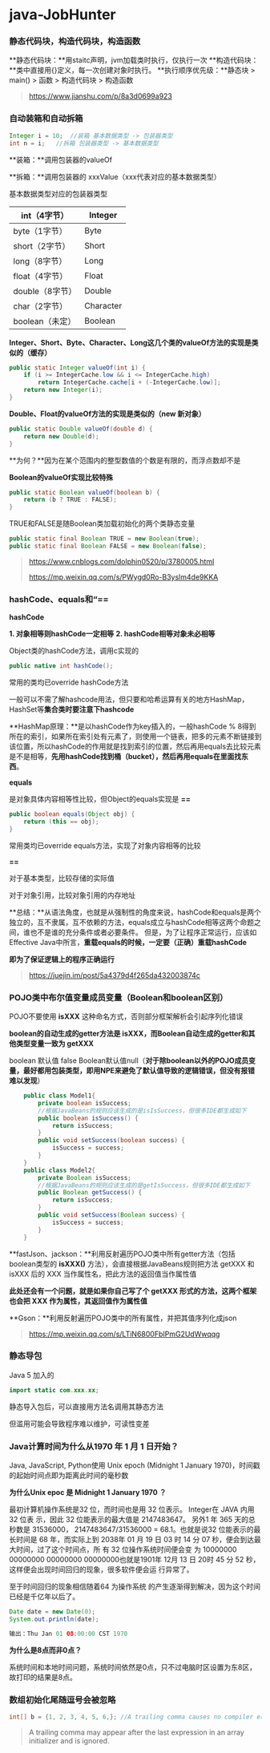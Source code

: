 # java-JobHunter



### 静态代码块，构造代码块，构造函数

**静态代码块：**用staitc声明，jvm加载类时执行，仅执行一次
**构造代码块：**类中直接用{}定义，每一次创建对象时执行。
**执行顺序优先级：**静态块 > main() >  函数 > 构造代码块 > 构造函数

> https://www.jianshu.com/p/8a3d0699a923



### 自动装箱和自动拆箱

```java
Integer i = 10;  //装箱 基本数据类型 -> 包装器类型
int n = i;   //拆箱 包装器类型 -> 基本数据类型
```

**装箱：**调用包装器的valueOf

**拆箱：**调用包装器的 xxxValue（xxx代表对应的基本数据类型）

基本数据类型对应的包装器类型

| int（4字节）    | Integer   |
| --------------- | --------- |
| byte（1字节）   | Byte      |
| short（2字节）  | Short     |
| long（8字节）   | Long      |
| float（4字节）  | Float     |
| double（8字节） | Double    |
| char（2字节）   | Character |
| boolean（未定） | Boolean   |

**Integer、Short、Byte、Character、Long这几个类的valueOf方法的实现是类似的（缓存）**

```java
public static Integer valueOf(int i) {
    if (i >= IntegerCache.low && i <= IntegerCache.high)
        return IntegerCache.cache[i + (-IntegerCache.low)];
    return new Integer(i);
}
```

**Double、Float的valueOf方法的实现是类似的（new 新对象）**

```java
public static Double valueOf(double d) {
    return new Double(d);
}
```

**为何？**因为在某个范围内的整型数值的个数是有限的，而浮点数却不是

**Boolean的valueOf实现比较特殊**

```java
public static Boolean valueOf(boolean b) {
    return (b ? TRUE : FALSE);
}
```

TRUE和FALSE是随Boolean类加载初始化的两个类静态变量

```java
public static final Boolean TRUE = new Boolean(true);
public static final Boolean FALSE = new Boolean(false);
```


> https://www.cnblogs.com/dolphin0520/p/3780005.html
>
> https://mp.weixin.qq.com/s/PWygd0Ro-B3yslm4de9KKA



### **hashCode、equals和“==**

**hashCode**

**1. 对象相等则hashCode一定相等**
**2. hashCode相等对象未必相等**

Object类的hashCode方法，调用c实现的

```java
public native int hashCode();
```

常用的类均已override hashCode方法

一般可以不需了解hashcode用法，但只要和哈希运算有关的地方HashMap，HashSet等**集合类时要注意下hashcode**

**HashMap原理：**是以hashCode作为key插入的，一般hashCode % 8得到所在的索引，如果所在索引处有元素了，则使用一个链表，把多的元素不断链接到该位置，所以hashCode的作用就是找到索引的位置，然后再用equals去比较元素是不是相等，**先用hashCode找到桶（bucket），然后再用equals在里面找东西**。

**equals**

是对象具体内容相等性比较，但Object的equals实现是 **==**

```java
public boolean equals(Object obj) {
    return (this == obj);
}
```

常用类均已override equals方法，实现了对象内容相等的比较

**==** 

对于基本类型，比较存储的实际值

对于对象引用，比较对象引用的内存地址

**总结：**从语法角度，也就是从强制性的角度来说，hashCode和equals是两个独立的，互不隶属，互不依赖的方法，equals成立与hashCode相等这两个命题之间，谁也不是谁的充分条件或者必要条件。 但是，为了让程序正常运行，应该如Effective   Java中所言，**重载equals的时候，一定要（正确）重载hashCode**  

**即为了保证逻辑上的程序正确运行**

> https://juejin.im/post/5a4379d4f265da432003874c



### POJO类中布尔值变量成员变量（Boolean和boolean区别）

POJO不要使用 **isXXX** 这种命名方式，否则部分框架解析会引起序列化错误

**boolean的自动生成的getter方法是 isXXX，而Boolean自动生成的getter和其他类型变量一致为 getXXX** 

boolean 默认值 false Boolean默认值null（**对于除boolean以外的POJO成员变量，最好都用包装类型，即用NPE来避免了默认值导致的逻辑错误，但没有报错难以发现**）

```java
    public class Model1{
        private boolean isSuccess;
        //根据JavaBeans的规则应该生成的是isIsSuccess，但很多IDE都生成如下
        public boolean isSuccess() {
            return isSuccess;
        }
        public void setSuccess(boolean success) {
            isSuccess = success;
        }
    }
    public class Model2{
        private Boolean isSuccess;
        //根据JavaBeans的规则应该生成的是getIsSuccess，但很多IDE都生成如下
        public Boolean getSuccess() {
            return isSuccess;
        }
        public void setSuccess(Boolean success) {
            isSuccess = success;
        }
    }
```

**fastJson、jackson：**利用反射遍历POJO类中所有getter方法（包括boolean类型的 **isXXX()** 方法），会直接根据JavaBeans规则把方法 getXXX 和 isXXX 后的 XXX 当作属性名，把此方法的返回值当作属性值

**此处还会有一个问题，就是如果你自己写了个 getXXX 形式的方法，这两个框架也会把 XXX 作为属性，其返回值作为属性值**

**Gson：**利用反射遍历POJO类中的所有属性，并把其值序列化成json

> https://mp.weixin.qq.com/s/LTiN6800FbIPmG2UdWwqqg



### 静态导包

Java 5 加入的 

```java
import static com.xxx.xx;
```

静态导入包后，可以直接用方法名调用其静态方法

但滥用可能会导致程序难以维护，可读性变差



### Java计算时间为什么从1970 年 1 月 1 日开始？

Java, JavaScript, Python使用 Unix epoch (Midnight 1 January 1970)，时间戳的起始时间点即为距离此时间的毫秒数

**为什么Unix epoc 是 Midnight 1 January 1970 ？**

最初计算机操作系统是32 位，而时间也是用 32 位表示。 Integer在 JAVA 内用 32 位表 示，因此 32 位能表示的最大值是 2147483647。 另外1 年 365 天的总秒数是 31536000，
2147483647/31536000 = 68.1。也就是说32 位能表示的最长时间是 68 年，而实际上到 2038年 01 月 19 日 03 时 14 分 07 秒，便会到达最大时间，过了这个时间点，所 有 32 位操作系统时间便会变 为 10000000 00000000 00000000 00000000也就是1901年 12月 13 日 20时 45 分 52 秒，这样便会出现时间回归的现象，很多软件便会运 行异常了。

至于时间回归的现象相信随着64 为操作系统 的产生逐渐得到解决，因为这个时间已经是千亿年以后了。

```java
Date date = new Date(0);
System.out.println(date);
```
```java
输出：Thu Jan 01 08:00:00 CST 1970
```

**为什么是8点而非0点？**

系统时间和本地时间问题，系统时间依然是0点，只不过电脑时区设置为东8区，故打印的结果是8点。



### 数组初始化尾随逗号会被忽略

```java
int[] b = {1, 2, 3, 4, 5, 6,}; //A trailing comma causes no compiler error
```

> A trailing comma may appear after the last expression in an array initializer and is ignored.



